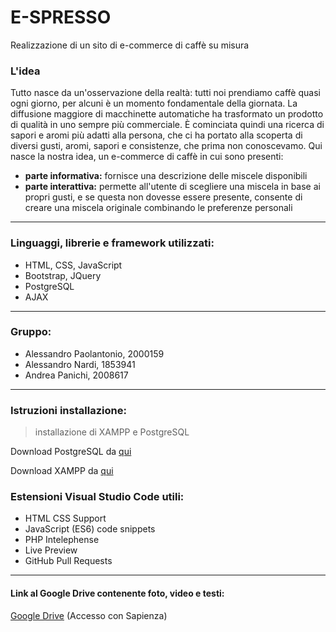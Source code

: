 # E-SPRESSO
Realizzazione di un sito di e-commerce di caffè su misura
### L'idea
Tutto nasce da un'osservazione della realtà: tutti noi prendiamo caffè quasi ogni giorno, per alcuni è un momento fondamentale della giornata. 
La diffusione maggiore di macchinette automatiche ha trasformato un prodotto di qualità in uno sempre più commerciale. È cominciata quindi una ricerca di sapori e aromi più adatti alla persona, che ci ha portato alla scoperta di diversi gusti, aromi, sapori e consistenze, che prima non conoscevamo. Qui nasce la nostra idea, un e-commerce di caffè in cui sono presenti:
- **parte informativa:** fornisce una descrizione delle miscele disponibili
- **parte interattiva:** permette all'utente di scegliere una miscela in base ai propri gusti, e se questa non dovesse essere presente, consente di creare una miscela originale combinando le preferenze personali
---
### Linguaggi, librerie e framework utilizzati:
- HTML, CSS, JavaScript
- Bootstrap, JQuery
- PostgreSQL
- AJAX
---
### Gruppo:
- Alessandro Paolantonio, 2000159
- Alessandro Nardi, 1853941
- Andrea Panichi, 2008617
---
### Istruzioni installazione:
> installazione di XAMPP e PostgreSQL

Download PostgreSQL da [qui](https://www.enterprisedb.com/downloads/postgres-postgresql-downloads)

Download XAMPP da [qui](https://www.apachefriends.org/it/download.html)

### Estensioni Visual Studio Code utili: 
- HTML CSS Support
- JavaScript (ES6) code snippets
- PHP Intelephense
- Live Preview
- GitHub Pull Requests
---

#### Link al Google Drive contenente foto, video e testi:
[Google Drive](https://drive.google.com/drive/folders/1fNUvAdTb9a76z5cbMZ0cNqWEIsqe_WZ1?usp=drive_link) (Accesso con Sapienza)